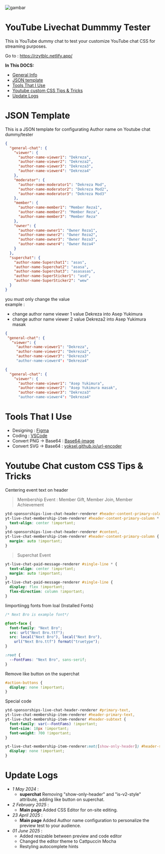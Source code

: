 ![gambar](https://github.com/user-attachments/assets/48678435-13da-4331-8372-894e1581cc23)

# YouTube Livechat Dummmy Tester

This is YouTube dummy chat to test your customize YouTube chat CSS for streaming
purposes.

Go to : https://rzytblc.netlify.app/

**In This DOCS:**

- [General Info](#youtube-livechat-dummmy-tester)
- [JSON template](#json-template)
- [Tools That I Use](#tools-that-i-use)
- [Youtube custom CSS Tips & Tricks](#youtube-chat-custom-css-tips--tricks)
- [Update Logs](#update-logs)

# JSON Template

This is a JSON template for configurating Author name on Youtube chat
dummy/tester

```json
{
  "general-chat": {
    "viewer": {
      "author-name-viewer1": "Dekreza",
      "author-name-viewer2": "Dekreza2",
      "author-name-viewer3": "Dekreza3",
      "author-name-viewer4": "Dekreza4"
    },
    "moderator": {
      "author-name-moderator1": "Dekreza Mod",
      "author-name-moderator2": "Dekreza Mod2",
      "author-name-moderator3": "Dekreza Mod3"
    },
    "member": {
      "author-name-member1": "Member Reza1",
      "author-name-member2": "Member Reza",
      "author-name-member3": "Member Reza"
    },
    "owner": {
      "author-name-owner1": "Owner Reza1",
      "author-name-owner2": "Owner Reza2",
      "author-name-owner3": "Owner Reza3",
      "author-name-owner4": "Owner Reza4"
    }
  },
  "superchat": {
    "author-name-Superchat1": "asas",
    "author-name-Superchat2": "asasa",
    "author-name-Superchat3": "asasasas",
    "author-name-SuperSticker1": "asd",
    "author-name-SuperSticker2": "wew"
  }
}
```

you must only change the value <br/> example :

- change author name viewer 1 value Dekreza into Asep Yukimura
- change author name viewer 2 value Dekreza2 into Asep Yukimura masak

```json
{
 "general-chat": {
   "viewer": {
     "author-name-viewer1": "Dekreza",
     "author-name-viewer2": "Dekreza2",
     "author-name-viewer3": "Dekreza3"
     "author-name-viewer4": "Dekreza4"
```

```json
{
  "general-chat": {
    "viewer": {
      "author-name-viewer1": "Asep Yukimura",
      "author-name-viewer2": "Asep Yukimura masak",
      "author-name-viewer3": "Dekreza3"
      "author-name-viewer4": "Dekreza4"
```

# Tools That I Use

- Designing : [Figma](https://www.figma.com)
- Coding : [VSCode](https://code.visualstudio.com/)
- Convert PNG -> Base64 : [Base64-image](https://www.base64-image.de/)
- Convert SVG -> Base64 :
  [yoksel.github.io/url-encoder](https://yoksel.github.io/url-encoder/)

# Youtube Chat custom CSS Tips & Tricks

Centering event text on header

> Membership Event : Member Gift, Member Join, Member Achievement

```css
ytd-sponsorships-live-chat-header-renderer #header-content-primary-column *,
yt-live-chat-membership-item-renderer #header-content-primary-column * {
  text-align: center !important;
}
ytd-sponsorships-live-chat-header-renderer #content,
yt-live-chat-membership-item-renderer #header-content-primary-column {
  margin: auto !important;
}
```

> Superchat Event

```css
yt-live-chat-paid-message-renderer #single-line * {
  text-align: center !important;
  margin: auto !important;
}
yt-live-chat-paid-message-renderer #single-line {
  display: flex !important;
  flex-direction: column !important;
}
```

Iimportiingg fonts from loal (Installed Fonts)

```css
/* Next Bro is example font*/

@font-face {
  font-family: "Next Bro";
  src: url("Next Bro.ttf");
  src: local("Next Bro"), local("Next Bro"),
    url("Next Bro.ttf") format("truetype");
}

:root {
  --FontFams: "Next Bro", sans-serif;
}
```

Remove like button on the superchat

```css
#action-buttons {
  display: none !important;
}
```

Special code

```css
ytd-sponsorships-live-chat-header-renderer #primary-text,
yt-live-chat-membership-item-renderer #header-primary-text,
yt-live-chat-membership-item-renderer #header-subtext {
  font-family: var(--FontFams) !important;
  font-size: 18px !important;
  font-weight: 700 !important;
}

yt-live-chat-membership-item-renderer:not([show-only-header]) #header-subtext {
  display: none !important;
}
```

# Update Logs

- _1 May 2024_ :
  - **superchat** Removing "show-only-header" and "is-v2-style" attribute,
    adding like button on superchat.
- _2 February 2025_ :
  - **Main page** Added CSS Editor for on-site editing.
- _23 April 2025_ :
  - **Main page** Added Author name configuration to personalize the preview
    test to your audience.
- _01 June 2025_ :
  - Added resizable between preview and code editor
  - Changed the editor theme to Cattpuccin Mocha
  - Restyling autocomplete hints
